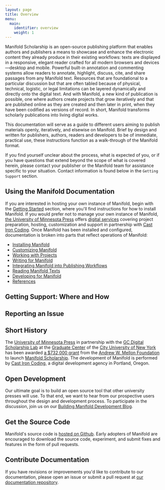 ```yaml
---
layout: page
title: Overview
menu: 
  main:
    identifier: overview
    weight: 1
---
```


Manifold Scholarship is an open-source publishing platform that enables authors and publishers a means to showcase and enhance the electronic content they already produce in their existing workflows: texts are displayed in a responsive, elegant reader crafted for all modern browsers and devices—desktop and mobile. Powerful built-in annotation and commenting systems allow readers to annotate, highlight, discuss, cite, and share passages from any Manifold text. Resources that are foundational to a particular discussion but that are often tabled because of physical, technical, logistic, or legal limitations can be layered dynamically and directly onto the digital text. And with Manifold, a new kind of publication is possible, one where authors create projects that grow iteratively and that are published online as they are created and then later in print, when they have been codified as versions of record. In short, Manifold transforms scholarly publications into living digital works.

This documentation will serve as a guide to different users aiming to publish materials openly, iteratively, and elsewise on Manifold. Brief by design and written for publishers, authors, readers and developers to be of immediate, practical use, these instructions function as a walk-through of the Manifold format.

If you find yourself unclear about the process, what is expected of you, or if you have questions that extend beyond the scope of what is covered herein, please contact your publisher or the Manifold team for assistance specific to your situation. Contact information is found below in the `Getting Support` section.

## Using the Manifold Documentation

If you are interested in hosting your own instance of Manifold, begin with the [Getting Started](/contents/getting_started/README.md) section, where you'll find instructions for how to install Manifold. If you would prefer not to manage your own instance of Manifold, [the University of Minnesota Press](https://www.upress.umn.edu/) offers [digital services](http://manifoldapp.org/services) covering project preparation, hosting, customization and support in partnership with [Cast Iron Coding](http://castironcoding.com). Once Manifold has been installed and configured, documentation is broken into parts that reflect operations of Manifold:

* [Installing Manifold](contents/installing/README.md)
* [Customizing Manifold](contents/customizing/README.md)
* [Working with Projects](contents/projects/README.md)
* [Writing for Manifold](contents/writing/README.md)
* [Integrating Manifold into Publishing Workflows](contents/publishing/README.md)
* [Reading Manifold Texts](contents/reading/README.md)
* [Developing for Manifold](contents/developing/README.md)
* [References](contents/reference/README.md)

<a name="getting_support"></a>
## Getting Support: Where and How

## Reporting an Issue

## Short History

The [University of Minnesota Press](https://www.upress.umn.edu) in partnership with the [GC Digital Scholarship Lab](https://gcdsl.commons.gc.cuny.edu/) at the [Graduate Center](http://www.gc.cuny.edu/Home) of the [City University of New York](http://cuny.edu) has been awarded [a $732,000 grant](https://mellon.org/grants/grants-database/grants/university-of-minnesota-at-twin-cities/11500644/) from the [Andrew W. Mellon Foundation](https://mellon.org) to launch [Manifold Scholarship](http://manifold.umn.edu/about/). The development of Manifold is performed by [Cast Iron Coding](http://castironcoding.com), a digital development agency in Portland, Oregon.

## Open Development

Our ultimate goal is to build an open source tool that other university presses will use. To that end, we want to hear from our prospective users throughout the design and development process. To participate in the discussion, join us on our [Building Manifold Development Blog](http://blog.manifoldapp.org).

## Get the Source Code

Manifold's source code is [hosted on Github](https://github.com/manifoldscholar/manifold). Early adopters of Manifold are encouraged to download the source code, experiment, and submit fixes and features in the form of pull requests.

## Contribute Documentation

If you have revisions or improvements you'd like to contribute to our documentation, please open an issue or submit a pull request at [our documentation repository](https://github.com/ManifoldScholar/manifold-docs).